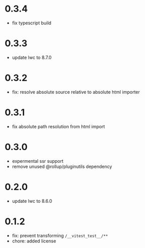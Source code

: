 # 0.3.4
- fix typescript build

# 0.3.3
- update lwc to 8.7.0

# 0.3.2
- fix: resolve absolute source relative to absolute html importer

# 0.3.1
- fix absolute path resolution from html import

# 0.3.0
- expermental ssr support
- remove unused @rollup/pluginutils dependency

# 0.2.0
- update lwc to 8.6.0

# 0.1.2

- fix: prevent transforming `/__vitest_test__/**`
- chore: added license